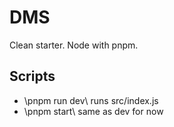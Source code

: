 ﻿# DMS

Clean starter. Node with pnpm.

## Scripts
- \pnpm run dev\ runs src/index.js
- \pnpm start\ same as dev for now
